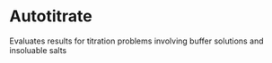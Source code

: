 # Autotitrate
Evaluates results for titration problems involving buffer solutions and insoluable salts
